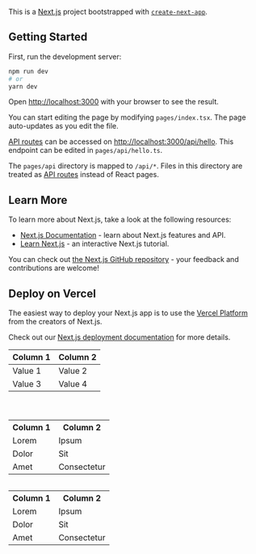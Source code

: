 This is a [Next.js](https://nextjs.org/) project bootstrapped with [`create-next-app`](https://github.com/vercel/next.js/tree/canary/packages/create-next-app).

## Getting Started

First, run the development server:

```bash
npm run dev
# or
yarn dev
```

Open [http://localhost:3000](http://localhost:3000) with your browser to see the result.

You can start editing the page by modifying `pages/index.tsx`. The page auto-updates as you edit the file.

[API routes](https://nextjs.org/docs/api-routes/introduction) can be accessed on [http://localhost:3000/api/hello](http://localhost:3000/api/hello). This endpoint can be edited in `pages/api/hello.ts`.

The `pages/api` directory is mapped to `/api/*`. Files in this directory are treated as [API routes](https://nextjs.org/docs/api-routes/introduction) instead of React pages.

## Learn More

To learn more about Next.js, take a look at the following resources:

- [Next.js Documentation](https://nextjs.org/docs) - learn about Next.js features and API.
- [Learn Next.js](https://nextjs.org/learn) - an interactive Next.js tutorial.

You can check out [the Next.js GitHub repository](https://github.com/vercel/next.js/) - your feedback and contributions are welcome!

## Deploy on Vercel

The easiest way to deploy your Next.js app is to use the [Vercel Platform](https://vercel.com/new?utm_medium=default-template&filter=next.js&utm_source=create-next-app&utm_campaign=create-next-app-readme) from the creators of Next.js.

Check out our [Next.js deployment documentation](https://nextjs.org/docs/deployment) for more details.


| Column 1 | Column 2 | 
|----------|----------|       
| Value 1  | Value 2  |       
| Value 3  | Value 4  |       

###

<br>

<table style="float: left;">
  <tr>
    <th>Column 1</th>
    <th>Column 2</th>
  </tr>
  <tr>
    <td>Lorem</td>
    <td>Ipsum</td>
  </tr>
  <tr>
    <td>Dolor</td>
    <td>Sit</td>
  </tr>
  <tr>
    <td>Amet</td>
    <td>Consectetur</td>
  </tr>
</table>
<table style="float: left;">
  <tr>
    <th>Column 1</th>
    <th>Column 2</th>
  </tr>
  <tr>
    <td>Lorem</td>
    <td>Ipsum</td>
  </tr>
  <tr>
    <td>Dolor</td>
    <td>Sit</td>
  </tr>
  <tr>
    <td>Amet</td>
    <td>Consectetur</td>
  </tr>
</table>

